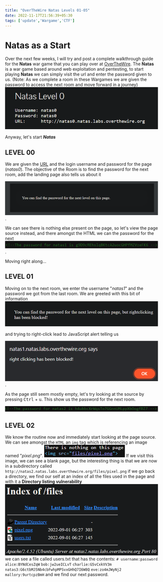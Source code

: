 ```yaml
---
title: "OverTheWire Natas Levels 01-05"
date: 2022-11-17T21:56:39+05:30
tags: ['update','Wargame','CTF']
---
```


# Natas as a Start 

Over the next few weeks, I will try and post a complete walkthrough guide for the **Natas** war game that you can play over at [OverTheWire](https://overthewire.org/wargames/natas/).  The **Natas** is a war game based around web exploitation and pentesting, to start playing **Natas** we can simply visit the url and enter the password given to us. (Note: As we complete a room in these Wargames we are given the password to access the next room and move forward in a journey) 
![](/Blog2/Natas0-start.png)

Anyway, let's start **_Natas_**

## LEVEL 00
We are given the [URL](http://natas0.natas.labs.overthewire.org/) and the login username and password for the page (_natas0_). The objective of the Room is to find the password for the next room, add the landing page also tells us about it

![](/Blog2/Natas0-home-info.png). 

We can see there is nothing else present on the page, so let's view the page source instead, and there amongst the HTML we can the password for the next![](/Blog2/Natas0-password.png). 

Moving right along...

## LEVEL 01
Moving on to the next room, we enter the username "*_natas1_*" and the password we got from the last room. We are greeted with this bit of information 
![](/Blog2/natas1-home-info.png) 

and trying to right-click lead to JavaScript alert telling us 

![](/Blog2/natas1-rightclick-result.png).

As the page still seem mostly empty, let's try looking at the source by pressing <kbd>Ctrl</kbd>  + <kbd>u</kbd>. This show us the password for the next room.

![](/Blog2/natas1-password.png)

## LEVEL 02
We know the routine now and immediately start looking at the page source. We can see amongst the ``HTML``  an ``img``  tag which is referencing an image named "_pixel.png_".
![](/blog2/natas2-img-html.png) 
If we visit this image, we can see a blank page, but the interesting thing is that we are now in a subdirectory called ``http://natas2.natas.labs.overthewire.org/files/pixel.png``
if we go back a directory, we find our self at an index of all the files used in the page and with it a **Directory listing vulnerability**
![](/Blog2/natas2-index.png) 
we can see a file called users.txt that has the contents:
``# username:password``
``alice:BYNdCesZqW``
``bob:jw2ueICLvT``
``charlie:G5vCxkVV3m``
``natas3:G6ctbMJ5Nb4cbFwhpMPSvxGHhQ7I6W8Q``
``eve:zo4mJWyNj2``
``mallory:9urtcpzBmH``
and we find our next password.
